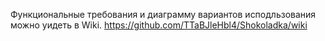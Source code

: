 Функциональные требования и диаграмму вариантов исподльзования можно уидеть в Wiki.
https://github.com/TTaBJleHbl4/Shokoladka/wiki
